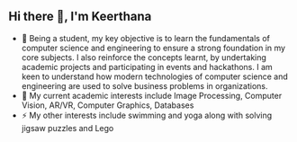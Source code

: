 <!--### Hi there 👋
- 🌱 I’m currently in the junior year of university, pursuing Computer Science and Engineering
- 😄 Pronouns: She/Her
- :thought_balloon: Current Interests: Image Processing, Computer Vision, AR/VR, Computer Graphics, Databases
- ⚡ Fun fact: Love swimming and solving jigsaw puzzles and Lego -->

<h2 align="left">Hi there 👋, I'm Keerthana</h2>

- 🌱 Being a student, my key objective is to learn the fundamentals of computer science and engineering to ensure a strong foundation in my core subjects. I also reinforce the concepts learnt, by undertaking academic projects and participating in events and hackathons. I am keen to understand how modern technologies of computer science and engineering are used to solve business problems in organizations.
-  :book: My current academic interests include Image Processing, Computer Vision, AR/VR, Computer Graphics, Databases
- ⚡ My other interests include swimming and yoga along with solving jigsaw puzzles and Lego


<!--
**KeerthanaShivakumar/KeerthanaShivakumar** is a ✨ _special_ ✨ repository because its `README.md` (this file) appears on your GitHub profile.

Here are some ideas to get you started:
 - 🔭 I’m currently working on ... 
- 🌱 I’m currently learning ...
- 👯 I’m looking to collaborate on ...
- 🤔 I’m looking for help with ...
- 💬 Ask me about ...
- 📫 How to reach me: ...
- 😄 Pronouns: ...
- ⚡ Fun fact: ...
-->
